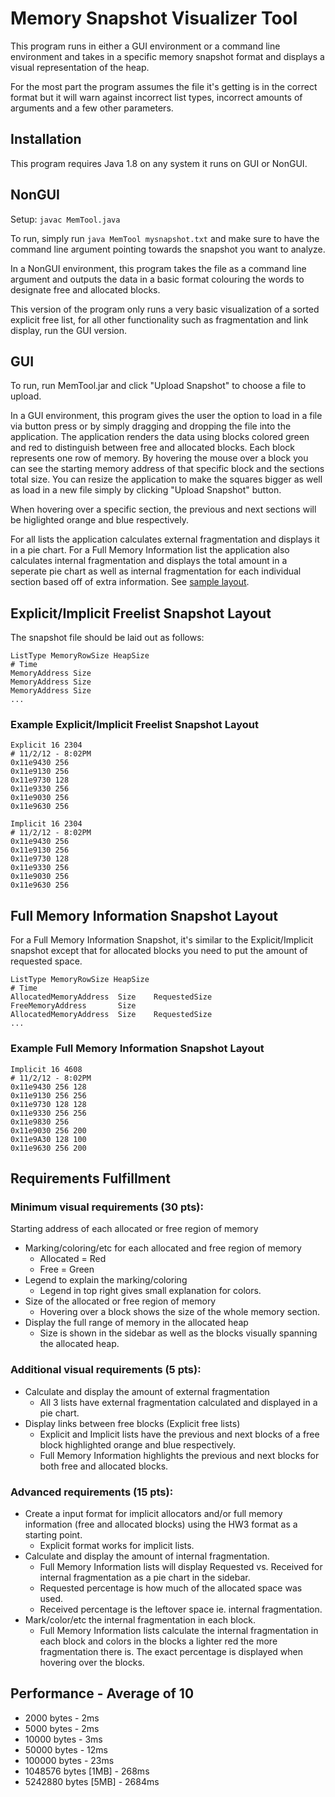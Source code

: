 # Memory Snapshot Visualizer Tool

This program runs in either a GUI environment or a command line environment and takes in a specific memory snapshot format and displays a visual representation of the heap.

For the most part the program assumes the file it's getting is in the correct format but it will warn against incorrect list types, incorrect amounts of arguments and a few other parameters.

## Installation

This program requires Java 1.8 on any system it runs on GUI or NonGUI.

## NonGUI

Setup: ```javac MemTool.java```

To run, simply run ```java MemTool mysnapshot.txt``` and make sure to have the command line argument pointing towards the snapshot you want to analyze.

In a NonGUI environment, this program takes the file as a command line argument and outputs the data in a basic format colouring the words to designate free and allocated blocks.

This version of the program only runs a very basic visualization of a sorted explicit free list, for all other functionality such as fragmentation and link display, run the GUI version.

## GUI

To run, run MemTool.jar and click "Upload Snapshot" to choose a file to upload.

In a GUI environment, this program gives the user the option to load in a file via button press or by simply dragging and dropping the file into the application. The application renders the data using blocks colored green and red to distinguish between free and allocated blocks. Each block represents one row of memory. By hovering the mouse over a block you can see the starting memory address of that specific block and the sections total size. You can resize the application to make the squares bigger as well as load in a new file simply by clicking "Upload Snapshot" button.

When hovering over a specific section, the previous and next sections will be higlighted orange and blue respectively.

For all lists the application calculates external fragmentation and displays it in a pie chart. For a Full Memory Information list the application also calculates internal fragmentation and displays the total amount in a seperate pie chart as well as internal fragmentation for each individual section based off of extra information. See [sample layout](#full-memory-information-snapshot-layout).

## Explicit/Implicit Freelist Snapshot Layout

The snapshot file should be laid out as follows:

```
ListType MemoryRowSize HeapSize
# Time
MemoryAddress Size
MemoryAddress Size
MemoryAddress Size
...
```

### Example Explicit/Implicit Freelist Snapshot Layout

```
Explicit 16 2304
# 11/2/12 - 8:02PM
0x11e9430 256
0x11e9130 256
0x11e9730 128
0x11e9330 256
0x11e9030 256
0x11e9630 256
```

```
Implicit 16 2304
# 11/2/12 - 8:02PM
0x11e9430 256
0x11e9130 256
0x11e9730 128
0x11e9330 256
0x11e9030 256
0x11e9630 256
```

## Full Memory Information Snapshot Layout

For a Full Memory Information Snapshot, it's similar to the Explicit/Implicit snapshot except that for allocated blocks you need to put the amount of requested space.

```
ListType MemoryRowSize HeapSize
# Time
AllocatedMemoryAddress 	Size 	RequestedSize
FreeMemoryAddress 		Size 	
AllocatedMemoryAddress 	Size 	RequestedSize
...
```

### Example Full Memory Information Snapshot Layout

```
Implicit 16 4608
# 11/2/12 - 8:02PM
0x11e9430 256 128
0x11e9130 256 256
0x11e9730 128 128
0x11e9330 256 256
0x11e9830 256
0x11e9030 256 200
0x11e9A30 128 100
0x11e9630 256 200
```

## Requirements Fulfillment

### Minimum visual requirements (30 pts):

Starting address of each allocated or free region of memory
* Marking/coloring/etc for each allocated and free region of memory
  * Allocated = Red
  * Free = Green
* Legend to explain the marking/coloring
  * Legend in top right gives small explanation for colors.
* Size of the allocated or free region of memory
  * Hovering over a block shows the size of the whole memory section.
* Display the full range of memory in the allocated heap
  * Size is shown in the sidebar as well as the blocks visually spanning the allocated heap.

### Additional visual requirements (5 pts):
* Calculate and display the amount of external fragmentation
  * All 3 lists have external fragmentation calculated and displayed in a pie chart.
* Display links between free blocks (Explicit free lists)
  * Explicit and Implicit lists have the previous and next blocks of a free block highlighted orange and blue respectively.
  * Full Memory Information highlights the previous and next blocks for both free and allocated blocks.

### Advanced requirements (15 pts): 
* Create a input format for implicit allocators and/or full memory information (free and allocated blocks) using the HW3 format as a starting point.
  * Explicit format works for implicit lists.
* Calculate and display the amount of internal fragmentation.
  * Full Memory Information lists will display Requested vs. Received for internal fragmentation as a pie chart in the sidebar.
  * Requested percentage is how much of the allocated space was used.
  * Received percentage is the leftover space ie. internal fragmentation.
* Mark/color/etc the internal fragmentation in each block.
  * Full Memory Information lists calculate the internal fragmentation in each block and colors in the blocks a lighter red the more fragmentation there is. The exact percentage is displayed when hovering over the blocks.

## Performance - Average of 10
* 2000 	  bytes 		- 2ms
* 5000 	  bytes 		- 2ms
* 10000   bytes 		- 3ms
* 50000   bytes 		- 12ms
* 100000  bytes 		- 23ms
* 1048576 bytes [1MB] 	- 268ms
* 5242880 bytes [5MB] 	- 2684ms
